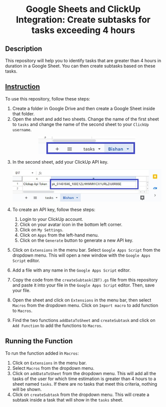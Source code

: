 <h1 align="center">
    <b>Google Sheets and ClickUp Integration: Create subtasks for tasks exceeding 4 hours</b> 
<br>
</h1>

## Description
This repository will help you to identify tasks that are greater than 4 hours in duration in a Google Sheet. You can then create subtasks based on these tasks.

## [Instruction](https://shorthillstech-my.sharepoint.com/:v:/p/kapil_jain/EXSUPg6_BkRJqDtMJ9onR_QBX2tenCZoGWSXc8RVdBO7hA?e=6LywQg)
To use this repository, follow these steps:

1. Create a folder in Google Drive and then create a Google Sheet inside that folder.
2. Open the sheet and add two sheets. Change the name of the first sheet to ```tasks``` and change the name of the second sheet to your ```ClickUp username```.
    <p align="center">
    <img src="https://github.com/BishanSingh246/Google-Sheets-and-ClickUp-Integration-Create-subtasks-for-tasks-exceeding-4-hours/blob/main/Img/Screenshot%202023-03-29%20075714.jpg?raw=true" alt="Login">
    </p>
3. In the second sheet, add your ClickUp API key. 
    <p align="center">
    <img src="https://github.com/BishanSingh246/Google-Sheets-and-ClickUp-Integration-Create-subtasks-for-tasks-exceeding-4-hours/blob/main/Img/Screenshot%202023-03-29%20075921.jpg?raw=true" alt="Login">
  </p>
    
4. To create an API key, follow these steps:
    1. Login to your ClickUp account.
    2. Click on your avatar icon in the bottom left corner.
    3. Click on ```My Settings```.
    4. Click on ```Apps``` from the left-hand menu.
    5. Click on the ```Generate``` button to generate a new API key.
  
5. Click on ```Extensions``` in the menu bar. Select ```Google Apps Script``` from the dropdown menu. This will open a new window with the ```Google Apps Script``` editor.
6. Add a file with any name in the ```Google Apps Script``` editor.
7. Copy the code from the ```createSubtask(ZBT).gs``` file from this repository and paste it into your file in the ```Google Apps Script``` editor. Then, save your file.
8. Open the sheet and click on ```Extensions``` in the menu bar, then select ```Macros``` from the dropdown menu. Click on ```Import macro``` to add function to ```Macros```.
9. Find the two functions ```addDataToSheet``` and ```createSubtask``` and click on ```Add Function``` to add the functions to ```Macros```.


## Running the Function

To run the function added in ```Macros```:

1. Click on ```Extensions``` in the menu bar.
2. Select ```Macros``` from the dropdown menu.
3. Click on ```addDataToSheet``` from the dropdown menu. This will add all the tasks of the user for which time estimation is greater than 4 hours to a sheet named ```tasks```. If there are no tasks that meet this criteria, nothing will be shown.
4. Click on ```createSubtask``` from the dropdown menu. This will create a subtask inside a task that will show in the ```tasks``` sheet.
